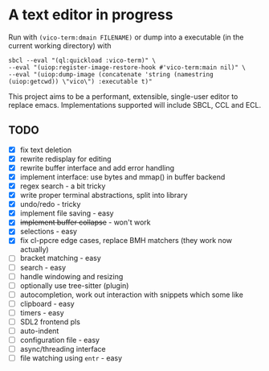 # A text editor in progress
Run with `(vico-term:dmain FILENAME)`
or dump into a executable (in the current working directory) with
```
sbcl --eval "(ql:quickload :vico-term)" \
--eval "(uiop:register-image-restore-hook #'vico-term:main nil)" \
--eval "(uiop:dump-image (concatenate 'string (namestring (uiop:getcwd)) \"vico\") :executable t)"
```
This project aims to be a performant, extensible, single-user editor to replace emacs.
Implementations supported will include SBCL, CCL and ECL.

## TODO

- [x] fix text deletion
- [x] rewrite redisplay for editing
- [x] rewrite buffer interface and add error handling
- [x] implement interface: use bytes and mmap() in buffer backend
- [x] regex search - a bit tricky
- [x] write proper terminal abstractions, split into library
- [x] undo/redo - tricky
- [x] implement file saving - easy
- [x] ~~implement buffer collapse~~ - won't work
- [x] selections - easy
- [x] fix cl-ppcre edge cases, replace BMH matchers (they work now actually)
- [ ] bracket matching - easy
- [ ] search - easy
- [ ] handle windowing and resizing
- [ ] optionally use tree-sitter (plugin)
- [ ] autocompletion, work out interaction with snippets which some like
- [ ] clipboard - easy
- [ ] timers - easy
- [ ] SDL2 frontend pls
- [ ] auto-indent
- [ ] configuration file - easy
- [ ] async/threading interface
- [ ] file watching using `entr` - easy
